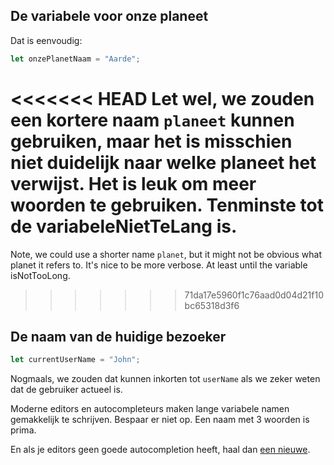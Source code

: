 ## De variabele voor onze planeet

Dat is eenvoudig:

```js
let onzePlanetNaam = "Aarde";
```

<<<<<<< HEAD
Let wel, we zouden een kortere naam `planeet` kunnen gebruiken, maar het is misschien niet duidelijk naar welke planeet het verwijst. Het is leuk om meer woorden te gebruiken. Tenminste tot de variabeleNietTeLang is.
=======
Note, we could use a shorter name `planet`, but it might not be obvious what planet it refers to. It's nice to be more verbose. At least until the variable isNotTooLong.
>>>>>>> 71da17e5960f1c76aad0d04d21f10bc65318d3f6

## De naam van de huidige bezoeker

```js
let currentUserName = "John";
```

Nogmaals, we zouden dat kunnen inkorten tot `userName` als we zeker weten dat de gebruiker actueel is.

Moderne editors en autocompleteurs maken lange variabele namen gemakkelijk te schrijven. Bespaar er niet op. Een naam met 3 woorden is prima.

En als je editors geen goede autocompletion heeft, haal dan [een nieuwe](/code-editors).